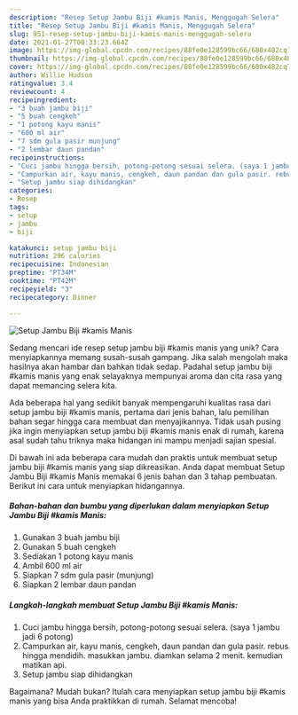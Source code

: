 ```yaml
---
description: "Resep Setup Jambu Biji #kamis Manis, Menggugah Selera"
title: "Resep Setup Jambu Biji #kamis Manis, Menggugah Selera"
slug: 951-resep-setup-jambu-biji-kamis-manis-menggugah-selera
date: 2021-01-27T00:33:23.664Z
image: https://img-global.cpcdn.com/recipes/88fe0e128599bc66/680x482cq70/setup-jambu-biji-kamis-manis-foto-resep-utama.jpg
thumbnail: https://img-global.cpcdn.com/recipes/88fe0e128599bc66/680x482cq70/setup-jambu-biji-kamis-manis-foto-resep-utama.jpg
cover: https://img-global.cpcdn.com/recipes/88fe0e128599bc66/680x482cq70/setup-jambu-biji-kamis-manis-foto-resep-utama.jpg
author: Willie Hudson
ratingvalue: 3.4
reviewcount: 4
recipeingredient:
- "3 buah jambu biji"
- "5 buah cengkeh"
- "1 potong kayu manis"
- "600 ml air"
- "7 sdm gula pasir munjung"
- "2 lembar daun pandan"
recipeinstructions:
- "Cuci jambu hingga bersih, potong-potong sesuai selera. (saya 1 jambu jadi 6 potong)"
- "Campurkan air, kayu manis, cengkeh, daun pandan dan gula pasir. rebus hingga mendidih. masukkan jambu. diamkan selama 2 menit. kemudian matikan api."
- "Setup jambu siap dihidangkan"
categories:
- Resep
tags:
- setup
- jambu
- biji

katakunci: setup jambu biji 
nutrition: 296 calories
recipecuisine: Indonesian
preptime: "PT34M"
cooktime: "PT42M"
recipeyield: "3"
recipecategory: Dinner

---
```



![Setup Jambu Biji #kamis Manis](https://img-global.cpcdn.com/recipes/88fe0e128599bc66/680x482cq70/setup-jambu-biji-kamis-manis-foto-resep-utama.jpg)

Sedang mencari ide resep setup jambu biji #kamis manis yang unik? Cara menyiapkannya memang susah-susah gampang. Jika salah mengolah maka hasilnya akan hambar dan bahkan tidak sedap. Padahal setup jambu biji #kamis manis yang enak selayaknya mempunyai aroma dan cita rasa yang dapat memancing selera kita.



Ada beberapa hal yang sedikit banyak mempengaruhi kualitas rasa dari setup jambu biji #kamis manis, pertama dari jenis bahan, lalu pemilihan bahan segar hingga cara membuat dan menyajikannya. Tidak usah pusing jika ingin menyiapkan setup jambu biji #kamis manis enak di rumah, karena asal sudah tahu triknya maka hidangan ini mampu menjadi sajian spesial.


Di bawah ini ada beberapa cara mudah dan praktis untuk membuat setup jambu biji #kamis manis yang siap dikreasikan. Anda dapat membuat Setup Jambu Biji #kamis Manis memakai 6 jenis bahan dan 3 tahap pembuatan. Berikut ini cara untuk menyiapkan hidangannya.

<!--inarticleads1-->

##### Bahan-bahan dan bumbu yang diperlukan dalam menyiapkan Setup Jambu Biji #kamis Manis:

1. Gunakan 3 buah jambu biji
1. Gunakan 5 buah cengkeh
1. Sediakan 1 potong kayu manis
1. Ambil 600 ml air
1. Siapkan 7 sdm gula pasir (munjung)
1. Siapkan 2 lembar daun pandan




<!--inarticleads2-->

##### Langkah-langkah membuat Setup Jambu Biji #kamis Manis:

1. Cuci jambu hingga bersih, potong-potong sesuai selera. (saya 1 jambu jadi 6 potong)
1. Campurkan air, kayu manis, cengkeh, daun pandan dan gula pasir. rebus hingga mendidih. masukkan jambu. diamkan selama 2 menit. kemudian matikan api.
1. Setup jambu siap dihidangkan




Bagaimana? Mudah bukan? Itulah cara menyiapkan setup jambu biji #kamis manis yang bisa Anda praktikkan di rumah. Selamat mencoba!
